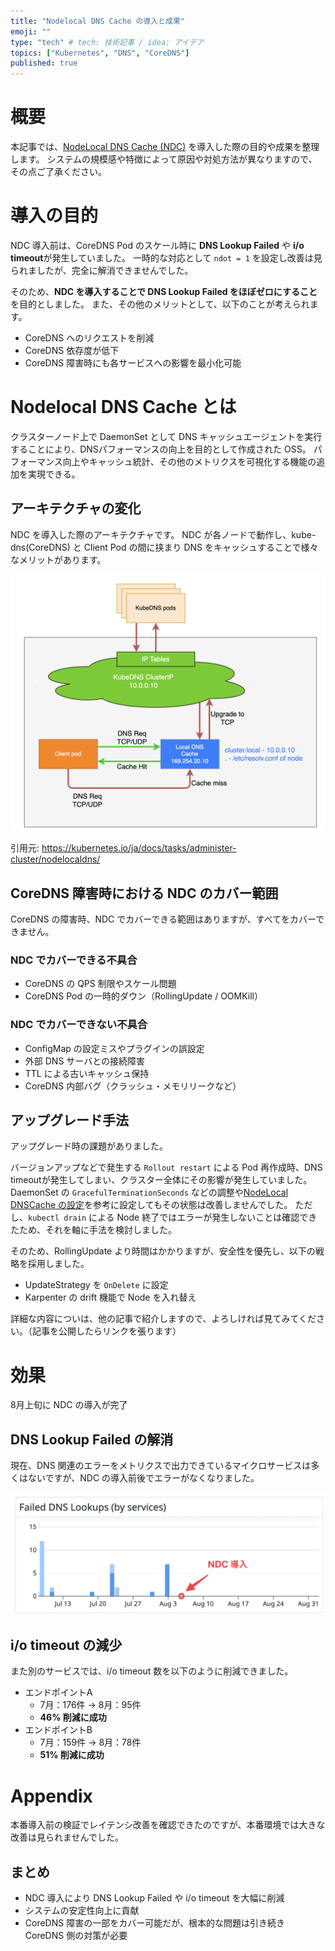 ```yaml
---
title: "Nodelocal DNS Cache の導入と成果"
emoji: ""
type: "tech" # tech: 技術記事 / idea: アイデア
topics: ["Kubernetes", "DNS", "CoreDNS"]
published: true
---
```


# 概要

本記事では、[NodeLocal DNS Cache (NDC)](https://github.com/kubernetes/kubernetes/tree/master/cluster/addons/dns/nodelocaldns) を導入した際の目的や成果を整理します。
システムの規模感や特徴によって原因や対処方法が異なりますので、その点ご了承ください。

# 導入の目的

NDC 導入前は、CoreDNS Pod のスケール時に **DNS Lookup Failed** や **i/o timeout**が発生していました。
一時的な対応として `ndot = 1` を設定し改善は見られましたが、完全に解消できませんでした。

そのため、**NDC を導入することで DNS Lookup Failed をほぼゼロにすること**を目的としました。
また、その他のメリットとして、以下のことが考えられます。
- CoreDNS へのリクエストを削減
- CoreDNS 依存度が低下
- CoreDNS 障害時にも各サービスへの影響を最小化可能

# Nodelocal DNS Cache とは

クラスターノード上で DaemonSet として DNS キャッシュエージェントを実行することにより、DNSパフォーマンスの向上を目的として作成された OSS。
パフォーマンス向上やキャッシュ統計、その他のメトリクスを可視化する機能の追加を実現できる。

## アーキテクチャの変化

NDC を導入した際のアーキテクチャです。
NDC が各ノードで動作し、kube-dns(CoreDNS) と Client Pod の間に挟まり DNS をキャッシュすることで様々なメリットがあります。

![ndc-arch](/images/nodelocal-dns-cache/ndc-arch.png)

引用元: https://kubernetes.io/ja/docs/tasks/administer-cluster/nodelocaldns/


## CoreDNS 障害時における NDC のカバー範囲

CoreDNS の障害時、NDC でカバーできる範囲はありますが、すべてをカバーできません。

### NDC でカバーできる不具合

- CoreDNS の QPS 制限やスケール問題
- CoreDNS Pod の一時的ダウン（RollingUpdate / OOMKill）

### NDC でカバーできない不具合

- ConfigMap の設定ミスやプラグインの誤設定
- 外部 DNS サーバとの接続障害
- TTL による古いキャッシュ保持
- CoreDNS 内部バグ（クラッシュ・メモリリークなど）

## アップグレード手法

アップグレード時の課題がありました。

バージョンアップなどで発生する `Rollout restart` による Pod 再作成時、DNS timeoutが発生してしまい、クラスター全体にその影響が発生していました。
DaemonSet の `GracefulTerminationSeconds` などの調整や[NodeLocal DNSCache の設定](https://cloud.google.com/kubernetes-engine/docs/how-to/nodelocal-dns-cache?hl=ja)を参考に設定してもその状態は改善しませんでした。
ただし、`kubectl drain` による Node 終了ではエラーが発生しないことは確認できたため、それを軸に手法を検討しました。

そのため、RollingUpdate より時間はかかりますが、安全性を優先し、以下の戦略を採用しました。

- UpdateStrategy を `OnDelete` に設定
- Karpenter の drift 機能で Node を入れ替え

詳細な内容についは、他の記事で紹介しますので、よろしければ見てみてください。（記事を公開したらリンクを張ります）

# 効果

8月上旬に NDC の導入が完了

## DNS Lookup Failed の解消

現在、DNS 関連のエラーをメトリクスで出力できているマイクロサービスは多くはないですが、NDC の導入前後でエラーがなくなりました。

![deploy-ndc](/images/nodelocal-dns-cache/deploy-ndc.png)

## i/o timeout の減少

また別のサービスでは、i/o timeout 数を以下のように削減できました。

- エンドポイントA
  - 7月：176件 → 8月：95件
  - **46% 削減に成功**
- エンドポイントB
  - 7月：159件 → 8月：78件
  - **51% 削減に成功**

# Appendix

本番導入前の検証でレイテンシ改善を確認できたのですが、本番環境では大きな改善は見られませんでした。

## まとめ

- NDC 導入により DNS Lookup Failed や i/o timeout を大幅に削減
- システムの安定性向上に貢献
- CoreDNS 障害の一部をカバー可能だが、根本的な問題は引き続き CoreDNS 側の対策が必要
